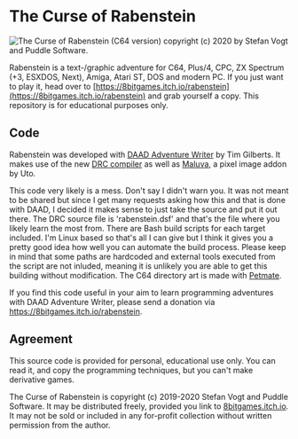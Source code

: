 # The Curse of Rabenstein

![The Curse of Rabenstein (C64 version) copyright (c) 2020 by Stefan Vogt and Puddle Software.](https://p196.p4.n0.cdn.getcloudapp.com/items/yAuLnkY6/1.png "The Curse of Rabenstein (C64 version) copyright (c) 2020 by Stefan Vogt and Puddle Software.")

Rabenstein is a text-/graphic adventure for C64, Plus/4, CPC, ZX Spectrum (+3, ESXDOS, Next), Amiga, Atari ST, DOS and modern PC. If you just want to play it, head over to [https://8bitgames.itch.io/rabenstein](https://8bitgames.itch.io/rabenstein) and grab yourself a copy. This repository is for educational purposes only.

## Code 

Rabenstein was developed with [DAAD Adventure Writer](https://github.com/daad-adventure-writer/daad) by Tim Gilberts. It makes use of the new [DRC compiler](https://github.com/daad-adventure-writer/DRC) as well as [Maluva](https://github.com/daad-adventure-writer/MALUVA), a pixel image addon by Uto.

This code very likely is a mess. Don't say I didn't warn you. It was not meant to be shared but since I get many requests asking how this and that is done with DAAD, I decided it makes sense to just take the source and put it out there. The DRC source file is 'rabenstein.dsf' and that's the file where you likely learn the most from. There are Bash build scripts for each target included. I'm Linux based so that's all I can give but I think it gives you a pretty good idea how well you can automate the build process. Please keep in mind that some paths are hardcoded and external tools executed from the script are not inluded, meaning it is unlikely you are able to get this building without modification. The C64 directory art is made with [Petmate](https://nurpax.github.io/petmate/).

If you find this code useful in your aim to learn programming adventures with DAAD Adventure Writer, please send a donation via <https://8bitgames.itch.io/rabenstein>.

## Agreement

This source code is provided for personal, educational use only. You can read it, and copy the programming techniques, but you can't make derivative games.

The Curse of Rabenstein is copyright (c) 2019-2020 Stefan Vogt and Puddle Software. It may be distributed freely, provided you link to [8bitgames.itch.io](https://8bitgames.itch.io). It may not be sold or included in any for-profit collection without written permission from the author.

